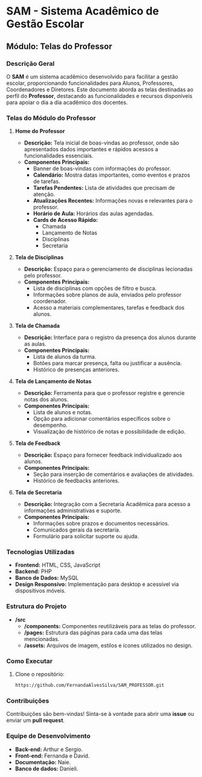 # SAM - Sistema Acadêmico de Gestão Escolar
## Módulo: Telas do Professor

### Descrição Geral
O **SAM** é um sistema acadêmico desenvolvido para facilitar a gestão escolar, proporcionando funcionalidades para Alunos, Professores, Coordenadores e Diretores. Este documento aborda as telas destinadas ao perfil do **Professor**, destacando as funcionalidades e recursos disponíveis para apoiar o dia a dia acadêmico dos docentes.

### Telas do Módulo do Professor

1. **Home do Professor**
   - **Descrição:** Tela inicial de boas-vindas ao professor, onde são apresentados dados importantes e rápidos acessos a funcionalidades essenciais.
   - **Componentes Principais:**
     - Banner de boas-vindas com informações do professor.
     - **Calendário:** Mostra datas importantes, como eventos e prazos de tarefas.
     - **Tarefas Pendentes:** Lista de atividades que precisam de atenção.
     - **Atualizações Recentes:** Informações novas e relevantes para o professor.
     - **Horário de Aula:** Horários das aulas agendadas.
     - **Cards de Acesso Rápido:**
       - Chamada
       - Lançamento de Notas
       - Disciplinas
       - Secretaria

2. **Tela de Disciplinas**
   - **Descrição:** Espaço para o gerenciamento de disciplinas lecionadas pelo professor.
   - **Componentes Principais:**
     - Lista de disciplinas com opções de filtro e busca.
     - Informações sobre planos de aula, enviados pelo professor coordenador.
     - Acesso a materiais complementares, tarefas e feedback dos alunos.

3. **Tela de Chamada**
   - **Descrição:** Interface para o registro da presença dos alunos durante as aulas.
   - **Componentes Principais:**
     - Lista de alunos da turma.
     - Botões para marcar presença, falta ou justificar a ausência.
     - Histórico de presenças anteriores.

4. **Tela de Lançamento de Notas**
   - **Descrição:** Ferramenta para que o professor registre e gerencie notas dos alunos.
   - **Componentes Principais:**
     - Lista de alunos e notas.
     - Opção para adicionar comentários específicos sobre o desempenho.
     - Visualização de histórico de notas e possibilidade de edição.

5. **Tela de Feedback**
   - **Descrição:** Espaço para fornecer feedback individualizado aos alunos.
   - **Componentes Principais:**
     - Seção para inserção de comentários e avaliações de atividades.
     - Histórico de feedbacks anteriores.

6. **Tela de Secretaria**
   - **Descrição:** Integração com a Secretaria Acadêmica para acesso a informações administrativas e suporte.
   - **Componentes Principais:**
     - Informações sobre prazos e documentos necessários.
     - Comunicados gerais da secretaria.
     - Formulário para solicitar suporte ou ajuda.

### Tecnologias Utilizadas
- **Frontend:** HTML, CSS, JavaScript
- **Backend:** PHP
- **Banco de Dados:** MySQL
- **Design Responsivo:** Implementação para desktop e acessível via dispositivos móveis.

### Estrutura do Projeto
- **/src**
  - **/components:** Componentes reutilizáveis para as telas do professor.
  - **/pages:** Estrutura das páginas para cada uma das telas mencionadas.
  - **/assets:** Arquivos de imagem, estilos e ícones utilizados no design.

### Como Executar
1. Clone o repositório:
   ```bash
   https://github.com/FernandaAlvesSilva/SAM_PROFESSOR.git


### Contribuições
Contribuições são bem-vindas! Sinta-se à vontade para abrir uma **issue** ou enviar um **pull request**.

### Equipe de Desenvolvimento
- **Back-end:** Arthur e Sergio.
- **Front-end:** Fernanda e David.
- **Documentação:** Naie.
- **Banco de dados:** Danieli.
